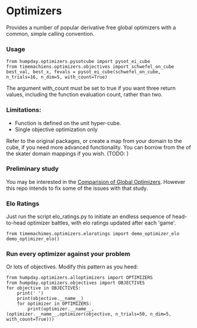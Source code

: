
# Optimizers

Provides a number of popular derivative free global optimizers with a common, simple calling convention. 


### Usage 

    from humpday.optimizers.pysotcube import pysot_ei_cube
    from timemachiens.optimizers.objectives import schwefel_on_cube
    best_val, best_x, fevals = pysot_ei_cube(schwefel_on_cube, n_trials=16, n_dim=5, with_count=True)

The argument with_count must be set to true if you want three return values, including the function evaluation count, rather than two. 

### Limitations:

- Function is defined on the unit hyper-cube. 
- Single objective optimization only

Refer to the original packages, or create a map from your domain to the cube, if you need more advanced functionality. You can borrow 
from the of the skater domain mappings if you wish. (TODO: )

### Preliminary study

You may be interested in the [Comparision of Global Optimizers](https://www.microprediction.com/blog/optimize). However this repo
intends to fix some of the issues with that study. 

### Elo Ratings

Just run the script elo_ratings.py to initiate an endless sequence of head-to-head optimizer battles, with 
elo ratings updated after each 'game'. 

    from timemachimes.optimizers.eloratings import demo_optimizer_elo
    demo_optimizer_elo()
   
### Run every optimizer against your problem

Or lots of objectives. Modify this pattern as you heed:

    from humpday.optimizers.alloptimizers import OPTIMIZERS   
    from humpday.optimizers.objectives import OBJECTIVES
    for objective in OBJECTIVES:
        print(' ')
        print(objective.__name__)
        for optimizer in OPTIMIZERS:
            print(optimizer.__name__,(optimizer.__name__,optimizer(objective, n_trials=50, n_dim=5, with_count=True)))

